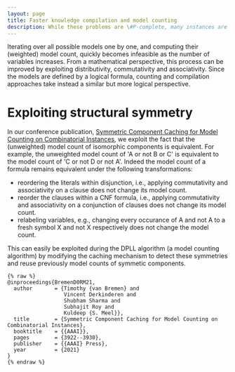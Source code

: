```yaml
---
layout: page
title: Faster knowledge compilation and model counting
description: While these problems are \#P-complete, many instances are solvable in practice by exploiting the instance's structure. This project investigates further improvements.
---
```


Iterating over all possible models one by one, and computing their (weighted) model count, quickly becomes infeasible as the number of variables increases. From a mathematical perspective, this process can be improved by exploiting distributivity, commutativity and associativity. Since the models are defined by a logical formula, counting and compilation approaches take instead a similar but more logical perspective.


# Exploiting structural symmetry
In our conference publication, [Symmetric Component Caching for Model Counting on Combinatorial Instances](https://ojs.aaai.org/index.php/AAAI/article/view/16511), we exploit the fact that the (unweighted) model count of isomorphic components is equivalent. For example, the unweighted model count of 'A or not B or C' is equivalent to the model count of 'C or not D or not A'. Indeed the model count of a formula remains equivalent under the following transformations:
* reordering the literals within disjunction, i.e., applying commutativity and associativity on a clause does not change its model count.
* reorder the clauses within a CNF formula, i.e., applying commutativity and associativity on a conjunction of clauses does not change its model count.
* relabeling variables, e.g., changing every occurance of A and not A to a fresh symbol X and not X respectively does not change the model count.

This can easily be exploited during the DPLL algorithm (a model counting algorithm) by modifying the caching mechanism to detect these symmetries and reuse previously model counts of symmetic components.

```
{% raw %}
@inproceedings{BremenD0RM21,
  author       = {Timothy {van Bremen} and
                  Vincent Derkinderen and
                  Shubham Sharma and
                  Subhajit Roy and
                  Kuldeep {S. Meel}},
  title        = {Symmetric Component Caching for Model Counting on Combinatorial Instances},
  booktitle    = {{AAAI}},
  pages        = {3922--3930},
  publisher    = {{AAAI} Press},
  year         = {2021}
}
{% endraw %}
```

